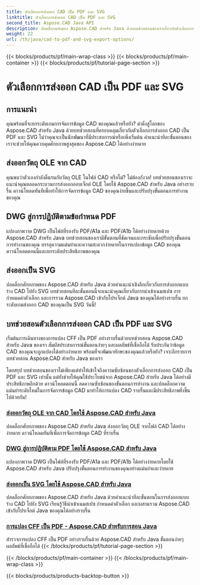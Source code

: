 ```yaml
---
title: ตัวเลือกการส่งออก CAD เป็น PDF และ SVG
linktitle: ตัวเลือกการส่งออก CAD เป็น PDF และ SVG
second_title: Aspose.CAD Java API
description: ปลดล็อกพลังของ Aspose.CAD สำหรับ Java ด้วยบทช่วยสอนของเราเกี่ยวกับตัวเลือกการส่งออก CAD เป็น PDF และ SVG จัดการข้อมูล CAD ได้อย่างง่ายดายด้วยความแม่นยำและง่ายดาย
weight: 22
url: /th/java/cad-to-pdf-and-svg-export-options/
---
```


{{< blocks/products/pf/main-wrap-class >}}
{{< blocks/products/pf/main-container >}}
{{< blocks/products/pf/tutorial-page-section >}}

# ตัวเลือกการส่งออก CAD เป็น PDF และ SVG



## การแนะนำ

คุณพร้อมที่จะยกระดับเกมการจัดการข้อมูล CAD ของคุณแล้วหรือยัง? ดำดิ่งสู่โลกของ Aspose.CAD สำหรับ Java ด้วยบทช่วยสอนที่ครอบคลุมเกี่ยวกับตัวเลือกการส่งออก CAD เป็น PDF และ SVG ไม่ว่าคุณจะเป็นนักพัฒนาที่มีประสบการณ์หรือเพิ่งเริ่มต้น คำแนะนำทีละขั้นตอนของเราจะช่วยให้คุณควบคุมศักยภาพสูงสุดของ Aspose.CAD ได้อย่างง่ายดาย

## ส่งออกวัตถุ OLE จาก CAD

คุณพบว่าตัวเองกำลังดิ้นรนกับวัตถุ OLE ในไฟล์ CAD หรือไม่? ไม่ต้องกังวล! บทช่วยสอนของเราจะแนะนำคุณตลอดกระบวนการส่งออกออบเจ็กต์ OLE โดยใช้ Aspose.CAD สำหรับ Java อย่างราบรื่น ดาวน์โหลดทันทีเพื่อทำให้การจัดการข้อมูล CAD ของคุณง่ายขึ้นและปรับปรุงขั้นตอนการทำงานของคุณ

## DWG สู่การปฏิบัติตามข้อกำหนด PDF

แปลงภาพวาด DWG เป็นไฟล์ที่รองรับ PDF/A1a และ PDF/A1b ได้อย่างง่ายดายด้วย Aspose.CAD สำหรับ Java บทช่วยสอนของเรามีขั้นตอนที่ชัดเจนและกระชับเพื่อปรับปรุงขั้นตอนการทำงานของคุณ บรรลุความแม่นยำและความสะดวกง่ายดายในการแปลงข้อมูล CAD ของคุณ ดาวน์โหลดตอนนี้และยกระดับประสิทธิภาพของคุณ

## ส่งออกเป็น SVG

ปลดล็อกศักยภาพของ Aspose.CAD สำหรับ Java ด้วยคำแนะนำเชิงลึกเกี่ยวกับการส่งออกแบบร่าง CAD ไปยัง SVG บทช่วยสอนทีละขั้นตอนนี้จะแนะนำคุณเกี่ยวกับการนำเข้าเนมสเปซ การกำหนดค่าตัวเลือก และการรวม Aspose.CAD เข้ากับโปรเจ็กต์ Java ของคุณได้อย่างราบรื่น ยกระดับเกมส่งออก CAD ของคุณเป็น SVG วันนี้!

## บทช่วยสอนตัวเลือกการส่งออก CAD เป็น PDF และ SVG
เริ่มต้นการเดินทางของการแปลง CFF เป็น PDF อย่างราบรื่นด้วยบทช่วยสอน Aspose.CAD สำหรับ Java ของเรา สัมผัสประสบการณ์ขั้นตอนง่ายๆ และผลลัพธ์ที่เชื่อถือได้ รับประกันว่าข้อมูล CAD ของคุณจะถูกแปลงได้อย่างง่ายดาย พร้อมที่จะพัฒนาทักษะของคุณแล้วหรือยัง? เจาะลึกรายการบทช่วยสอน Aspose.CAD สำหรับ Java ของเรา

โดยสรุป บทช่วยสอนของเราไม่เพียงแต่ทำให้เข้าใจถึงความซับซ้อนของตัวเลือกการส่งออก CAD เป็น PDF และ SVG เท่านั้น แต่ยังช่วยให้คุณใช้ประโยชน์จาก Aspose.CAD สำหรับ Java ได้อย่างมีประสิทธิภาพอีกด้วย ดาวน์โหลดตอนนี้ ลดความซับซ้อนของขั้นตอนการทำงาน และปลดล็อกความแม่นยำระดับใหม่ในการจัดการข้อมูล CAD มาทำให้การแปลง CAD ราบรื่นและมีประสิทธิภาพยิ่งขึ้นไปด้วยกัน!

### [ส่งออกวัตถุ OLE จาก CAD โดยใช้ Aspose.CAD สำหรับ Java](./export-ole-objects-from-cad/)
ปลดล็อกศักยภาพของ Aspose.CAD สำหรับ Java ส่งออกวัตถุ OLE จากไฟล์ CAD ได้อย่างง่ายดาย ดาวน์โหลดทันทีเพื่อการจัดการข้อมูล CAD ที่ราบรื่น
### [DWG สู่การปฏิบัติตาม PDF โดยใช้ Aspose.CAD สำหรับ Java](./dwg-to-compliance-pdf/)
แปลงภาพวาด DWG เป็นไฟล์ที่รองรับ PDF/A1a และ PDF/A1b ได้อย่างง่ายดายโดยใช้ Aspose.CAD สำหรับ Java ปรับปรุงขั้นตอนการทำงานของคุณอย่างแม่นยำและง่ายดาย
### [ส่งออกเป็น SVG โดยใช้ Aspose.CAD สำหรับ Java](./export-to-svg/)
ปลดล็อกศักยภาพของ Aspose.CAD สำหรับ Java ด้วยคำแนะนำทีละขั้นตอนในการส่งออกแบบร่าง CAD ไปยัง SVG เรียนรู้วิธีนำเข้าเนมสเปซ กำหนดค่าตัวเลือก และผสานรวม Aspose.CAD เข้ากับโปรเจ็กต์ Java ของคุณได้อย่างราบรื่น
### [การแปลง CFF เป็น PDF - Aspose.CAD สำหรับการสอน Java](./cff-to-pdf-conversion/)
สำรวจการแปลง CFF เป็น PDF อย่างราบรื่นด้วย Aspose.CAD สำหรับ Java ขั้นตอนง่ายๆ ผลลัพธ์ที่เชื่อถือได้
{{< /blocks/products/pf/tutorial-page-section >}}

{{< /blocks/products/pf/main-container >}}
{{< /blocks/products/pf/main-wrap-class >}}

{{< blocks/products/products-backtop-button >}}
